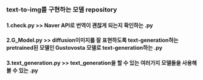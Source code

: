 ### text-to-img를 구현하는 모델 repository

#### 1.check.py >> Naver API로 번역이 괜찮게 되는지 확인하는 .py

#### 2.G_Model.py >> diffusion이미지를 잘 표현하도록 text-generation하는 pretrained된 모델인 Gustovosta 모델로 text-generation하는 .py

#### 3.text_generation.py >> text_generation을 할 수 있는 여러가지 모델들을 사용해 볼 수 있는 .py 
